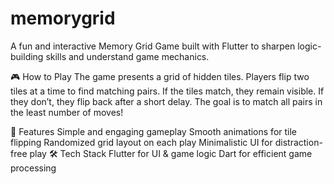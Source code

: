 # memorygrid

A fun and interactive Memory Grid Game built with Flutter to sharpen logic-building skills and understand game mechanics.

🎮 How to Play
The game presents a grid of hidden tiles.
Players flip two tiles at a time to find matching pairs.
If the tiles match, they remain visible.
If they don’t, they flip back after a short delay.
The goal is to match all pairs in the least number of moves!

🚀 Features
Simple and engaging gameplay
Smooth animations for tile flipping
Randomized grid layout on each play
Minimalistic UI for distraction-free play
🛠 Tech Stack
Flutter for UI & game logic
Dart for efficient game processing

